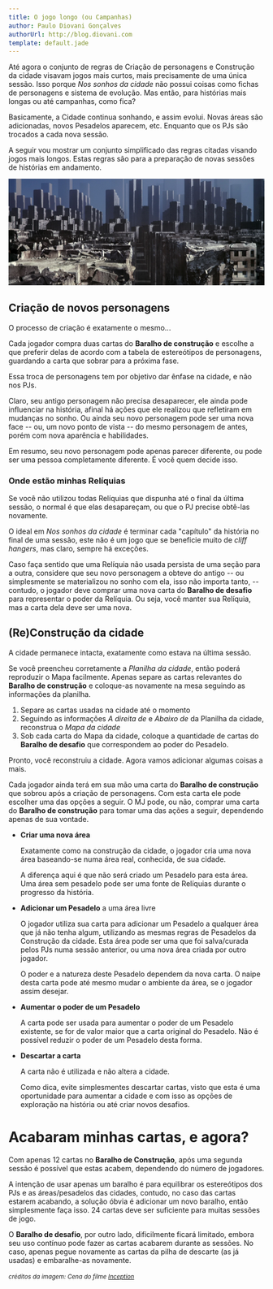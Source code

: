 ```yaml
---
title: O jogo longo (ou Campanhas)
author: Paulo Diovani Gonçalves
authorUrl: http://blog.diovani.com
template: default.jade
---
```


Até agora o conjunto de regras de Criação de personagens e Construção da cidade visavam jogos mais curtos, mais precisamente de uma única sessão. Isso porque _Nos sonhos da cidade_ não possui coisas como fichas de personagens e sistema de evolução. Mas então, para histórias mais longas ou até campanhas, como fica?

Basicamente, a Cidade continua sonhando, e assim evolui. Novas áreas são adicionadas, novos Pesadelos aparecem, etc. Enquanto que os PJs são trocados a cada nova sessão.

A seguir vou mostrar um conjunto simplificado das regras citadas visando jogos mais longos. Estas regras são para a preparação de novas sessões de histórias em andamento.

<img class="img-responsive img-circle" src="img/inception_limbo.jpg" alt="inception_limbo">

## Criação de novos personagens

O processo de criação é exatamente o mesmo...

Cada jogador compra duas cartas do **Baralho de construção** e escolhe a que preferir delas de acordo com a tabela de estereótipos de personagens, guardando a carta que sobrar para a próxima fase. 

Essa troca de personagens tem por objetivo dar ênfase na cidade, e não nos PJs.

Claro, seu antigo personagem não precisa desaparecer, ele ainda pode influenciar na história, afinal há ações que ele realizou que refletiram em mudanças no sonho. Ou ainda seu novo personagem pode ser uma nova face -- ou, um novo ponto de vista -- do mesmo personagem de antes, porém com nova aparência e habilidades.

Em resumo, seu novo personagem pode apenas parecer diferente, ou pode ser uma pessoa completamente diferente. É você quem decide isso.

### Onde estão minhas Relíquias

Se você não utilizou todas Relíquias que dispunha até o final da última sessão, o normal é que elas desapareçam, ou que o PJ precise obtê-las novamente.

O ideal em _Nos sonhos da cidade_ é terminar cada "capítulo" da história no final de uma sessão, este não é um jogo que se beneficie muito de _cliff hangers_, mas claro, sempre há exceções.

Caso faça sentido que uma Relíquia não usada persista de uma seção para a outra, considere que seu novo personagem a obteve do antigo -- ou simplesmente se materializou no sonho com ela, isso não importa tanto, -- contudo, o jogador deve comprar uma nova carta do **Baralho de desafio** para representar o poder da Relíquia. Ou seja, você manter sua Relíquia, mas a carta dela deve ser uma nova.

## (Re)Construção da cidade

A cidade permanece intacta, exatamente como estava na última sessão.

Se você preencheu corretamente a _Planilha da cidade_, então poderá reproduzir o Mapa facilmente. Apenas separe as cartas relevantes do **Baralho de construção** e coloque-as novamente na mesa seguindo as informações da planilha.

1. Separe as cartas usadas na cidade até o momento
2. Seguindo as informações _A direita de_ e _Abaixo de_ da Planilha da cidade, reconstrua o _Mapa da cidade_
3. Sob cada carta do Mapa da cidade, coloque a quantidade de cartas do **Baralho de desafio** que correspondem ao poder do Pesadelo.

Pronto, você reconstruiu a cidade. Agora vamos adicionar algumas coisas a mais.

Cada jogador ainda terá em sua mão uma carta do **Baralho de construção** que sobrou após a criação de personagens. Com esta carta ele pode escolher uma das opções a seguir. O MJ pode, ou não, comprar uma carta do **Baralho de construção** para tomar uma das ações a seguir, dependendo apenas de sua vontade.

* **Criar uma nova área**

    Exatamente como na construção da cidade, o jogador cria uma nova área baseando-se numa área real, conhecida, de sua cidade.

    A diferença aqui é que não será criado um Pesadelo para esta área. Uma área sem pesadelo pode ser uma fonte de Relíquias durante o progresso da história.

* **Adicionar um Pesadelo** a uma área livre

    O jogador utiliza sua carta para adicionar um Pesadelo a qualquer área que já não tenha algum, utilizando as mesmas regras de Pesadelos da Construção da cidade. Esta área pode ser uma que foi salva/curada pelos PJs numa sessão anterior, ou uma nova área criada por outro jogador.

    O poder e a natureza deste Pesadelo dependem da nova carta. O naipe desta carta pode até mesmo mudar o ambiente da área, se o jogador assim desejar.

* **Aumentar o poder de um Pesadelo**

    A carta pode ser usada para aumentar o poder de um Pesadelo existente, se for de valor maior que a carta original do Pesadelo. Não é possível reduzir o poder de um Pesadelo desta forma.

* **Descartar a carta**

    A carta não é utilizada e não altera a cidade.

    Como dica, evite simplesmentes descartar cartas, visto que esta é uma oportunidade para aumentar a cidade e com isso as opções de exploração na história ou até criar novos desafios.

# Acabaram minhas cartas, e agora?

Com apenas 12 cartas no **Baralho de Construção**, após uma segunda sessão é possível que estas acabem, dependendo do número de jogadores.

A intenção de usar apenas um baralho é para equilibrar os estereótipos dos PJs e as áreas/pesadelos das cidades, contudo, no caso das cartas estarem acabando, a solução óbvia é adicionar um novo baralho, então simplesmente faça isso. 24 cartas deve ser suficiente para muitas sessões de jogo.

O **Baralho de desafio**, por outro lado, dificilmente ficará limitado, embora seu uso contínuo pode fazer as cartas acabarem durante as sessões. No caso, apenas pegue novamente as cartas da pilha de descarte (as já usadas) e embaralhe-as novamente.

<small>_créditos da imagem: Cena do filme [Inception](http://www.imdb.com/title/tt1375666/)_</small>
